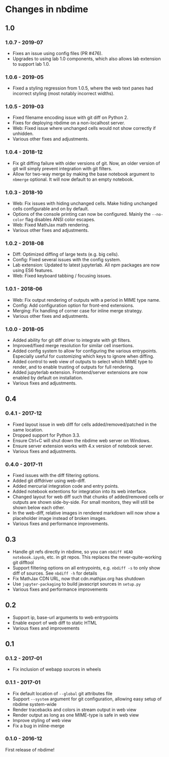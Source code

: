 # Changes in nbdime

## 1.0

###  1.0.7 - 2019-07
- Fixes an issue using config files (PR #476).
- Upgrades to using lab 1.0 components, which also allows lab extension to support lab 1.0.

###  1.0.6 - 2019-05
- Fixed a styling regression from 1.0.5, where the web text panes
had incorrect styling (most notably incorrect widths).

###  1.0.5 - 2019-03
- Fixed filename encoding issue with git diff on Python 2.
- Fixes for deploying nbdime on a non-localhost server.
- Web: Fixed issue where unchanged cells would not show correctly if unhidden.
- Various other fixes and adjustments.

###  1.0.4 - 2018-12

- Fix git diffing failure with older versions of git. Now, an older version of git will simply prevent integration with git filters.
- Allow for two-way merge by making the base notebook argument to `nbmerge` optional. It will now default to an empty notebook.

###  1.0.3 - 2018-10

- Web: Fix issues with hiding unchanged cells. Make hiding unchanged cells configurable and on by default.
- Options of the console printing can now be configured. Mainly the `--no-color` flag disables ANSI color escapes.
- Web: Fixed MathJax math rendering.
- Various other fixes and adjustments.

###  1.0.2 - 2018-08

- Diff: Optimized diffing of large texts (e.g. big cells).
- Config: Fixed several issues with the config system.
- Lab extension: Updated to latest jupyterlab. All npm packages are now using ES6 features.
- Web: Fixed keyboard tabbing / focusing issues.

###  1.0.1 - 2018-06

- Web: Fix output rendering of outputs with a period in MIME type name.
- Config: Add configuration option for front-end extensions.
- Merging: Fix handling of corner case for inline merge strategy.
- Various other fixes and adjustments.

###  1.0.0 - 2018-05

- Added ability for git diff driver to integrate with git filters.
- Improved/fixed merge resolution for similar cell insertions.
- Added config system to allow for configuring the various entrypoints. Especially useful for customizing which keys to ignore when diffing.
- Added control to web view of outputs to select which MIME type to render, and to enable trusting of outputs for full rendering.
- Added jupyterlab extension. Frontend/server extensions are now enabled by default on installation.
- Various fixes and adjustments.


## 0.4

###  0.4.1 - 2017-12

- Fixed layout issue in web diff for cells added/removed/patched in the same location.
- Dropped support for Python 3.3.
- Ensure Ctrl+C will shut down the nbdime web server on Windows.
- Ensure server extension works with 4.x version of notebook server.
- Various fixes and adjustments.

###  0.4.0 - 2017-11

- Fixed issues with the diff filtering options.
- Added git diffdriver using web-diff.
- Added mercurial integration code and entry points.
- Added notebook extentions for integration into its web interface.
- Changed layout for web diff such that chunks of added/removed cells or outputs are shown side-by-side. For small monitors, they will still be shown below each other.
- In the web-diff, relative images in rendered markdown will now show a placeholder image instead of broken images.
- Various fixes and performance improvements.


## 0.3

- Handle git refs directly in nbdime, so you can `nbdiff HEAD notebook.ipynb`, etc. in git repos. This replaces the never-quite-working git difftool
- Support filtering options on all entrypoints, e.g. `nbdiff -s` to only show diff of sources. See `nbdiff -h` for details
- Fix MathJax CDN URL, now that cdn.mathjax.org has shutdown
- Use `jupyter-packaging` to build javascript sources in `setup.py`
- Various fixes and performance improvements

## 0.2

- Support ip, base-url arguments to web entrypoints
- Enable export of web diff to static HTML
- Various fixes and improvements

## 0.1

###  0.1.2 - 2017-01

- Fix inclusion of webapp sources in wheels

###  0.1.1 - 2017-01

- Fix default location of `--global` git attributes file
- Support `--system` argument for git configuration, allowing easy setup of nbdime system-wide
- Render tracebacks and colors in stream output in web view
- Render output as long as one MIME-type is safe in web view
- Improve styling of web view
- Fix a bug in inline-merge

### 0.1.0 - 2016-12

First release of nbdime!

